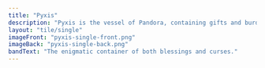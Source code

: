 ```yaml
---
title: "Pyxis"
description: "Pyxis is the vessel of Pandora, containing gifts and burdens for humanity."
layout: "tile/single"
imageFront: "pyxis-single-front.png"
imageBack: "pyxis-single-back.png"
bandText: "The enigmatic container of both blessings and curses."
---
```


